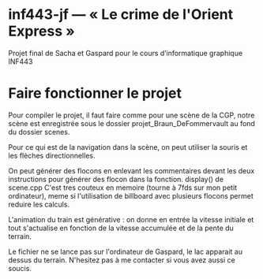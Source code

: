 # inf443-jf — « Le crime de l'Orient Express »

Projet final de Sacha et Gaspard pour le cours d’informatique graphique INF443


# Faire fonctionner le projet

Pour compiler le projet, il faut faire comme pour une scène de la CGP, notre scène est enregistrée sous le dossier projet_Braun_DeFommervault au fond du dossier scenes. 

Pour ce qui est de la navigation dans la scène, on peut utiliser la souris et les flèches directionnelles.

On peut générer des flocons en enlevant les commentaires devant les deux instructions pour générer des flocon dans la fonction.
display() de scene.cpp
C'est tres couteux en memoire (tourne à 7fds sur mon petit ordinateur), meme si l'utilisation de billboard avec plusieurs flocons permet reduire les calculs.

L'animation du train est générative : on donne en entrée la vitesse initiale et tout s'actualise en fonction de la vitesse accumulée et de la pente du terrain.

Le fichier ne se lance pas sur l'ordinateur de Gaspard, le lac apparait au dessus du terrain. N'hesitez pas à me contacter si vous avez aussi ce soucis.